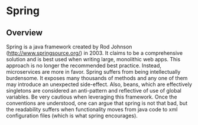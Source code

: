 Spring
=================
Overview
---------------
Spring is a java framework created by Rod Johnson (http://www.springsource.org/)
in 2003.  It claims to be a comprehensive solution and is best used when writing
large, monolithic web apps.  This approach is no longer the recommended best
practice.  Instead, microservices are more in favor.  Spring suffers from being
intellectually burdensome.  It exposes many thousands of methods and any one
of them may introduce an unexpected side-effect.  Also, beans, which are
effectively singletons are considered an anti-pattern and reflective of use of
global variables.  Be very cautious when leveraging this framework.  Once the
conventions are understood, one can argue that spring is not that bad, but
the readability suffers when functionality moves from java code to xml
configuration files (which is what spring encourages).
